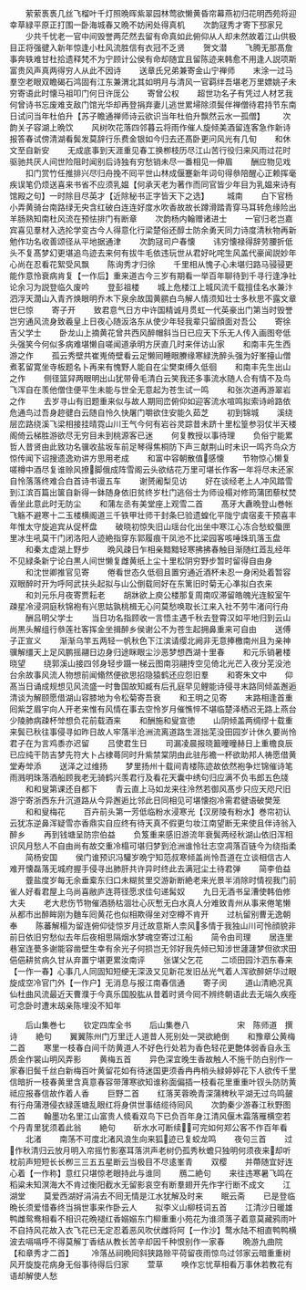 <!-- { "loadSidebar": true } -->
　　萦萦褭褭几丝飞榴叶千灯照晩晖紫翠园林莺欲懒黄昏帘幕燕初归花明西苑将迎幸草緑平原正打围一卧海城春又晩不妨闲处得真机
　　次韵冦秀才寄下邳家兄
　　少共千忧老一官中间毁誉两茫然去留有命真如此俯仰从人却未然故着江山供极目正将强徤入新年惊逢小杜风流胜信有衣冠不乏贤
　　贺文潜
　　飞腾无那髙詹事奔轶难甘杜拾遗释梵不为宁顾计公侯有命却随宜且留陈迹来韩愈不用逢人説项斯富贵风声真两得穷人从此不因诗
　　送章氏兄弟兼寄金山宁禅师
　　末涂一过马羣空老眼双瞻碣石鸿固有江东兼渭北其如明月与清风一官羁绊吾堪老万里嫖姚子未穷寄语此时懐马祖叩门何日许厐公
　　寄曾公权
　　超世功名子有凭过人材艺我何曾诗书忘废难支敌门馆光华却再登捐弃妻儿逃世累埽除须鬓伴禅僧待君持节东南日试问当年杜伯升【苏子瞻通禅师诗云欲识当年杜伯升飘然云水一孤僧】
　　次韵关子容湖上晩饮
　　风树吹花落四邻暮云将雨作催人旋倾美酒留连客急作新诗报答春试傍清湖看鬓发莫辞行乐费金银如今归去还髙卧更问风光有几旬
　　和休文至自新安
　　无成底事到天涯重见春工换栁枝历尽江山苦行役归来风雨过花时驱驰共厌人间世险阻时闻别后诗独有穷愁销未尽一番相见一伸眉
　　酬应物见戏
　　扣门赏竹任推排兴尽归舟挽不囘平世山林成偃蹇新年词句得叅陪醒心正赖挥毫疾误笔仍烦送喜来书省不应须乳媪【何承天老为著作而同官皆少年目为乳媪来诗有馆殿之句】一时除目尽英才【近除秘书正字皆天下之选】
　　城南
　　白下官杨小弄黄骑台南路绿无央含红破白连连好度水吹香故故长蹲滑踏青穿马耳转危缘险出羊肠熟知南杜风流在预怯排门有断章
　　次韵杨内翰赠诸进士
　　一官归老岂嘉宾喜见羣材入选抡学变古今人得意化行梁楚俗还醇士防余勇天同力诗度清秋物再新勉作功名收善颂径从平地据通津
　　次韵冦司户春懐
　　讳穷懐禄得辞劳腰折低头不复髙梦幻更堪追鸟迹去来何有拔牛毛依违玩世从君好叱咤生风盖代豪闻説妙年心尚在忍看花絮受风飘
　　陈询秀才归徐
　　千里相从愧子心未堪归路马骎骎更能作意怜衰病肯复【一作后】重来道古今三岁有期看一举百年聊待到千寻行逢净社论余习为説登临久废吟
　　登彭祖楼
　　城上危楼江上城风流千载擅佳名水兼汴泗浮天濶山入青齐焕眼明乔木下泉余故国黄鹂白鸟解人情须知壮士多秋思不露文章世巳惊
　　寄子开
　　致君意气日方中许国精诚月贯虹一代英豪出门第当时毁誉岂穷通风流身致羲皇上日夜心随汳洛东从使少年轻我辈只留顔面对吾公
　　寄徐吉父学士
　　卧龙山上摘黄花曾共西风醉帽斜当日已应天下乐无人传入画图夸低头强笑今何似多病难堪懒自嗟闻道承明方厌直几时来伴访山家
　　和南丰先生西游之作
　　孤云秀壁共崔嵬倚壁看云足懒囘睡眼賸缘寒緑洗醉头强为好峯擡山僧煮茗留寛坐寺板题名卜再来有愧野人能自在尘樊束缚久低徊
　　和南丰先生出山之作
　　侧径篮舁两眼明出山犹带骨毛清白云笑我还多事流水随人合有情不及鸟飞浑自在羡他僧住便平生未能与世全无意起为苍生试一鸣
　　和张次道再游翠岩之作
　　去岁寻山有旧题重来似与故人期囘峦俯仰如迎客流水喧鸣拟索诗岭路依危通鸟过吾身趂徤白云随自怜久快屠门嚼欲住安能久茹芝
　　初到锦城
　　溪绕层峦路绕溪飞梁相接挂晴霓山川王气今何有岩谷灵踪昔未跻十里松篁参羽仗半天楼阁倚云梯胜游欲尽无穷目未到桃源客已迷
　　何复教授以事待理
　　负俗宁能累哲人昔贤由此致功名骥收盐坂车前足琴得焦桐防下声三献荆山时未识一鸣齐鸟众方惊传闻下诏搜遗逸劝讲方思用老成
　　和富中容朝散值感懐
　　节物惊心懒复嗟樽中酒尽复谁赊风撩脚俄成阵雪阁云头欲结花万里可堪长作客一年将尽未还家自怜落落终难合白首诗书谩五车
　　谢赟阇梨见访
　　好在谈经老上人冲风踏雪到江滨百篇出箧自新得一鉢随身依旧贫终岁杜门逃俗士为师设榻对修筠蒲团藜杖焚香坐此意此时无防尘
　　和蒲左丞有美堂座上观雪二首
　　髙牙大纛晩登山巻帐飞觞不避寒十二玉楼横阁道三千铁甲壮师干封条巳验遗蝗化平陇宁虞宿麦干预喜丰年惟太守旋追宾从促杯盘
　　破晓初惊失旧山瑶台化出坐中寒江心冻合愁蛟蜃匣里冰生吼莫干门闭洛阳人迹絶指穿东郭履痕干凤池不比梁园客咳唾珠玑落玉盘
　　和秦太虚湖上野步
　　晩风疎日乍相亲黯黯轻寒拂拂春触目渐随红蕋乱经年不见緑条新宁论白黒人间世懒复雌黄纸上尘十里松阴穷野步暂时留得自由身
　　和沈世卿推官见寄
　　倦看世态久低徊且置穷通近酒杯未忍一身闲处着暂容双眼醉时开为呼阿武扶头起拟与山公倒载囘好在东篱旧时菊无心凖拟白衣来
　　和刘元乐月夜寄贾耘老
　　胡牀欲上庾公楼那复周南叹滞留皓魄光连鲛室午疎星冷浸洞庭秋锦袍有兴思姑孰桃楫无心问莫愁唤取长江来入社不劳牛渚问行舟
　　酬吕明父学士
　　当日功名指顾收一言悟主遇千秋去登霄汉如平地归到云山尚黒头解组行叅莲社客挥金坐揖醉乡侯谢公不为苍生起拥鼻重来可自由
　　送傅子正宣义
　　渐渐乌竿五两轻一帆秋色下江滨请缨北阙非无意捧檄南州且为亲神骥解缰天上足风鹏摇翮日边身归途眯眼尘沙恶梦想西湖十里春
　　和元乐销暑楼晓望
　　绕郭溪山接四邻身轻步蹑一梯云图南羽翮抟空见倚北光芒入夜分芜没池台余故事风流人物想前闻翛然便欲思招隐猿鹤还应怨旧羣
　　和寄朱文中
　　仰髙当日诵成规想见风流盛一时鲁国故知臧有后孔庭早见鲤能诗侵寻末路同倾盖邂逅清谈为解颐愿借湖山容膝地为令松菊寄吾衰
　　和王明之见寄
　　末路相逢首重囘紫芝眉宇向人开老来惟有风情在事去空怜岁月催憔悴不堪临楚泽栖迟无路上燕台少陵肺病疎杯斚想负花前载酒来
　　和酬施和叟宣徳
　　山阴倾盖两绸缪十载重来鬓已秋往事侵寻如昨日故人牢落半沧洲流离道路生涯拙芜没田园岁计休久要尚怜君子在为言鸡黍亦迟留
　　吕使君生日
　　司漏凌晨报晓籖曈曈赫日上重檐良辰已应纯干防吉梦先符大卜占棣蕚同时升紫禁棠阴由此驻彤襜一杯欲助邦人祷愿借黄堂寿斚添
　　送泽之过维扬
　　梦里扬州十载间青楼陈迹故依然袍争烂锦催诗笔雨溅明珠落酒船顾我老无骑鹤兴羡君行及看花天囊中绣句归应满不负韦郎五色牋
　　和和叟第课还自都下
　　青云直上马如龙来往泠然若御风髙步只应天咫尺旧游宁寄浙西东升沉道路从今异邂逅比邻此日同相见可堪懐抱冷需君徤语破樊笼
　　和和叟梅花
　　百卉前头第一芳低临粉水浸寒光【汉房陵有粉水】巻帘初认云犹冻逆鼻浑疑雪亦香鼎实自应终有待天真不假更匀妆江南望断无来使且伴诗翁入醉乡
　　再到钱塘呈防宗伯益
　　负笈重来感旧游流年衰鬓两经秋湖山依旧浑相识风月愁人不自由尚有故交重冷榻可堪归梦到沧洲谁怜壮志空凋落百链今为绕指柔
　　简杨安国
　　侯门谁预识冯驩岁晩宁知范叔寒倾盖尚怜吾道在立谈相信古人难开懐磊落无城府握手侵寻出肺肝共许异时终此去满冠尘土待君弹
　　简李伯益
　　虀盐度岁每无余垂槖东归口未糊贫里交游新断絶老来光景半消除时情视我门前雀人好看君屋上乌尚喜敝庐连蒋径愿求佳句递髯奴
　　九日无酒书呈漕使韩伯修大夫
　　老大悲伤节物催酒肠枯涸壮心灰慙无白水真人分难致青州从事来倦笔懒从都市出醉眸刚为麯车囘黄花也似相欺得坐对空樽不肯开
　　过杭留别曹无逸朝奉
　　陈蕃解榻为留连俯仰徒惊岁月迁故意斯人柰风多情于我独山川可怜顔貌非前日依旧穷愁似去年后夜相思隔烟水梦魂空寄过江船
　　简令由司理
　　居连里巷室连甍多谢能容凿壁生幸有余光子何损岂无邻好我先倾已知涉世蘧蘧梦但欲求田俋俋耕贫病久甘从弃置宁堪更累汝南评
　　张谋父乞花
　　二顷田园汴泗东春来【一作一春】心事几人同固知短绠无深汲又见新花发旧丛光气着人浑欲醉妍华过眼旋成空冷官门外【一作户】无消息与报江南春信通
　　寄子闵
　　道山清絶况真仙杜曲风流最近天曹濮于今真乐国股肱从昔着时贤今囘不辨终朝语此去无端久疾痊可念卧时遭末刼亲陈埋没不知年















　　后山集巻七
　　钦定四库全书
　　后山集巻八　　　　　　宋　陈师道　撰诗
　　絶句
　　翼翼陈州门万里迁人道昔人死别处一哭欲絶倒
　　和豫章公黄梅二首
　　寒里一枝春白间千防黄道人不好色行处若为香色轻花更艶体弱香自永玉质金作裳山明风弄影
　　黄梅五首
　　异色深宜晚生香故触人不施千防白别作一家春旧鬓千丝白新梅百叶黄留花如有待迷国更须香冉冉梢头緑婷婷花下人欲传千里信暗折一枝春黄里含真意春容带薄寒欲知谁称面偏插一枝看花里重重叶钗头防防黄祗应报春信故作着人香
　　巨野二首
　　红落芙蓉晩青深蒲稗秋平湖无过鸟鸣皷有行舟蒲港侵衣緑莲塘乱眼红将身供世事结缆待囘风
　　次韵秦少游春江秋野图二首
　　翰墨功名里江山富贵人倐看双鸟下已负百年身江清风偃木霜落雁横空若个丹青里犹须着此翁
　　絶句
　　斫水水可断续可完如何郑公客不作百年看
　　北渚
　　南荡不可度北渚风浪生向来狐迹已复蛟龙鸣
　　夜句三首
　　过作秋清归云放月明入帘摇竹影塞耳落洪声老树仍孤秀秋蟾只独明何须夜来却听枕前声短短长长栁三三五五星断云当极目不尽逺峯青
　　双樱
　　并蔕随宜好连心着【一作称】意红只堪惊老眼持此与谁同
　　鴈二絶句
　　来往违寒暑飞鸣在稻粱未知溟海大不肯过衡阳截水无留影哀空有断羣翅开先作字行断不成文
　　江湖堂
　　莫爱西湖好涓涓去不囘无情是江水犹解及时来
　　眠云斋
　　已是登临晩长须爱惜春终当捐世事来作卧云人
　　拟李义山柳枝词五首
　　江清沙日暖雄鸭雌鸳鸯相看不相识花晩褪红香嫋嫋东门柳重重小苑花为谁须落子着意莫藏鸦雨叶不自持风花故入衣飞花已无定忍着恶风吹伏雌将阿【一作沙】鹜水陆不相直鸭鸭横波去嗝嗝呼不得莫解丁香结从教长苦辛却因千种恨别作一家春
　　晩游九曲院【和章秀才二首】
　　冷落丛祠晩囘斜狭路赊平荷留夜雨惊鸟过邻家云暗重重树风开旋旋花病身无俗事待得后归家
　　萱草
　　唤作忘忧草相看万事休若教花有语却解使人愁
